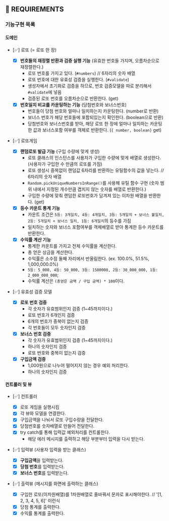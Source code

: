 ## 🚀 REQUIREMENTS

### 기능구현 목록

#### 도메인

- [✅] 로또 (= 로또 한 장)

  - [x] **번호들의 재정렬 반환과 검증 실행 기능** (유효한 번호들 가지며, 오름차순으로 재정렬한다.)
    - 로또 번호를 가지고 있다. (`#numbers`) // 6자리의 숫자 배열
    - 로또 번호에 대한 유효성 검증을 실행한다. (`#validate`)
    - 생성자에서 초기화로 검증을 하므로, 번호 검증모델을 따로 분리해서 `#validate`에 넣음
    - 검증된 로또 번호를 오름차순으로 반환한다. (get)
  - [x] **번호일치 비교를 카운팅하는 기능** (당첨번호와 보너스번호)
    - 번호들이 당첨 번호와 얼마나 일치하는지 카운팅한다. (number로 반환)
    - 보너스 번호가 해당 번호들에 포함되있는지 확인한다. (boolean으로 반환)
    - 당첨번호와 보너스번호를 받아, 해당 로또 한 장에 얼마나 일치하는 카운팅한 값과 보너스포함 여부를 객체로 반환한다. (`{ number, boolean}` get)

- [✅] 로또게임

  - [x] **랜덤로또 발급 기능** (구입 수량에 맞게 생성)
    - 로또 클래스의 인스턴스를 사용자가 구입한 수량에 맞게 배열로 생성한다. (사용자가 구입한 수 만큼의 로또를 가짐)
    - 로또 생성시 중복없이 랜덤값 6자리를 반환하는 유틸함수의 값을 넣는다. // 6자리의 숫자 배열
    - `Random.pickUniqueNumbersInRange()`를 사용해 유틸 함수 구현 (숫자 범위 내에서 지정된 개수만큼 겹치지 않는 숫자를 배열로 반환한다.)
    - 구입한 수량에 맞춰 랜덤한 로또번호가 담겨져 있는 이차원 배열을 반환한다. (get)
  - [x] **등수 카운트 통계 기능**
    - 카운트 조건은 `5등: 3개일치, 4등: 4개일치, 3등: 5개일치 + 보너스 불일치, 2등: 5개일치 + 보너스 일치, 1등: 6개일치`의 등수를 가짐
    - 일치하는 숫자와 보너스 포함여부를 객체배열로 받아 통계한 등수 카운트를 반환한다.
  - [x] **수익률 계산 기능**
    - 통계한 카운트를 가지고 전체 수익률을 계산한다.
    - 총 얻은 상금을 계산한다.
    - 수익률은 소수점 둘째 자리에서 반올림한다. (ex. 100.0%, 51.5%, 1,000,000.0%)
    - `5등: 5_000, 4등: 50_000, 3등: 1500000, 2등: 30_000_000, 1등: 2_000_000_000`;
    - 수익률 계산은 `(총얻은 금액 / 구입 금액) * 100`이다.

- [✅] 유효성 검증 모델

  - [x] **로또 번호 검증**
    - 각 숫자가 유효범위인지 검증 (1~45까지이다.)
    - 로또 번호가 6개인지 검증
    - 6개의 번호가 중복이 없는지 검증
    - 각 번호들이 모두 숫자인지 검증
  - [x] **보너스 번호 검증**
    - 각 숫자가 유효범위인지 검증 (1~45까지이다.)
    - 하나의 숫자인지 검증
    - 로또 번호와 중복이 없는지 검증
  - [x] **구입금액 검증**
    - 1,000원으로 나누어 떨어지지 않는 경우 예외 처리한다.
    - 하나의 숫자인지 검증

#### 컨트롤러 및 뷰

- [✅] 컨트롤러

  - [x] 로또 게임을 실행시킴
  - [x] 각 뷰와 모델을 연결한다.
  - [x] 구입금액을 나눠서 로또 구입수량을 전달한다.
  - [x] 당첨번호를 숫자배열로 만들어 전달한다.
  - [x] try catch를 통해 입력값 예외처리를 컨트롤한다.
    - 해당 에러 메시지를 출력하고 해당 부분부터 입력을 다시 받는다.

- [✅] 입력뷰 (사용자 입력을 받는 클래스)

  - [x] **구입금액**을 입력받는다.
  - [x] **당첨 번호**를 입력받는다.
  - [x] **보너스 번호**를 입력받는다.

- [✅] 출력뷰 (메시지를 화면에 출력하는 클래스)

  - [x] 구입한 로또(이차원배열)를 1차원배열로 줄바꿔서 문자로 표시해야한다. // '[1, 2, 3, 4, 5, 6]' 이런식
  - [x] 당첨 통계를 출력한다.
  - [x] 수익률 통계를 출력한다.
